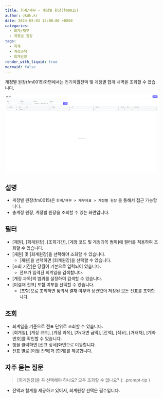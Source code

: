 ```yaml
---
title: 회계/재무 - 계정별 원장(fm0015)
author: dkdk.kr
date: 2024-08-03 13:00:00 +0800
categories:
  - 회계/재무
  - 계정별 원장
tags:
  - 회계
  - 계정과목
  - 회계원장
render_with_liquid: true
mermaid: false
---
```

계정별 원장(fm0015)화면에서는 전기이월잔액 및 계정별 합계 내역을 조회할 수 있습니다. 

![](assets/img/Pasted%20image%2020250421124640.png)
## 설명

- 계정별 원장(fm0015)은 `회계/재무 > 재무제표 > 계정별 원장` 을 통해서 접근 가능합니다.
- 총계정 원장, 계정별 원장을 조회할 수 있는 화면입니다.  

## 필터
- [재원], [회계원장], [조회기간], [계정 코드 및 계정과목 범위]에 필터를 적용하여 조회할 수 있습니다.
- [재원] 및 [회계원장]을 선택해야 조회할 수 있습니다. 
	- [재원]을 선택하면 [회계원장]을 선택할 수 있습니다. 
- [조회 기간]은 당월이 기본으로 입력되어 있습니다.
	- 전표가 입력된 회계일을 검색합니다.
- [계정 과목]의 범위를 설정하여 검색할 수 있습니다. 
- [미결재 전표] 포함 여부를 선택할 수 있습니다.
	- [포함]으로 조회하면 품의서 결재 여부와 상관없이 저장된 모든 전표를 조회합니다.  

## 조회
- 회계일을 기준으로 전표 단위로 조회할 수 있습니다.
- [회계일], [계정 코드], [계정 과목],  [차/대변 금액], [잔액],  [적요], [거래처], [계좌번호]를 확인할 수 있습니다. 
- 행을 클릭하면 [전표 상세]화면으로 이동합니다.
- 전표 별로 [이월 잔액]과 [합계]를 제공합니다.

## 자주 묻는 질문

> [회계원장]을 꼭 선택해야 하나요? 모두 조회할 수 없나요?
{: .prompt-tip }

- 잔액과 합계를 제공하고 있어서, 회계원장 선택은 필수입니다.